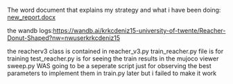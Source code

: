 The word document that explains my strategy and what i have been doing: [new_report.docx](https://github.com/user-attachments/files/21428080/new_report.docx)



the wandb logs:https://wandb.ai/krkcdeniz15-university-of-twente/Reacher-Donut-Shaped?nw=nwuserkrkcdeniz15

the reacherv3 class is contained in reacher_v3.py
train_reacher.py file is for training
test_reacher.py is for seeing the train results in the mujoco viewer
sweep.py WAS going to be a seperate script just for observing the best parameters to implement them in train.py later but i failed to make it work
